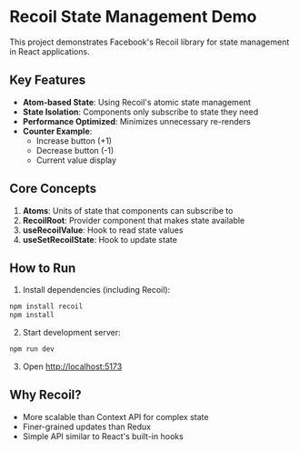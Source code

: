 # Recoil State Management Demo

This project demonstrates Facebook's Recoil library for state management in React applications.

## Key Features

- **Atom-based State**: Using Recoil's atomic state management
- **State Isolation**: Components only subscribe to state they need
- **Performance Optimized**: Minimizes unnecessary re-renders
- **Counter Example**:
  - Increase button (+1)
  - Decrease button (-1)
  - Current value display

## Core Concepts

1. **Atoms**: Units of state that components can subscribe to
2. **RecoilRoot**: Provider component that makes state available
3. **useRecoilValue**: Hook to read state values
4. **useSetRecoilState**: Hook to update state

## How to Run

1. Install dependencies (including Recoil):
```bash
npm install recoil
npm install
```

2. Start development server:
```bash
npm run dev
```

3. Open [http://localhost:5173](http://localhost:5173)

## Why Recoil?

- More scalable than Context API for complex state
- Finer-grained updates than Redux
- Simple API similar to React's built-in hooks



